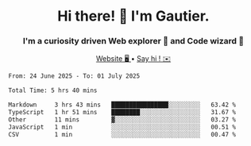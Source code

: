 <h1 align="center">Hi there! 👋 I'm Gautier.</h1>
<h3 align="center">I'm a curiosity driven Web explorer 🚀 and Code wizard 🧙</h3>

<p align="center">
  <a href="https://xisabla.github.io/">Website 🖥️ </a> •
  <a href="mailto:xisabla.dev@gmail.com">Say hi ! ✉️</a>
</p>

<!--START_SECTION:waka-->

```txt
From: 24 June 2025 - To: 01 July 2025

Total Time: 5 hrs 40 mins

Markdown     3 hrs 43 mins   ████████████████░░░░░░░░░   63.42 %
TypeScript   1 hr 51 mins    ████████░░░░░░░░░░░░░░░░░   31.67 %
Other        11 mins         ▓░░░░░░░░░░░░░░░░░░░░░░░░   03.27 %
JavaScript   1 min           ░░░░░░░░░░░░░░░░░░░░░░░░░   00.51 %
CSV          1 min           ░░░░░░░░░░░░░░░░░░░░░░░░░   00.47 %
```

<!--END_SECTION:waka-->
